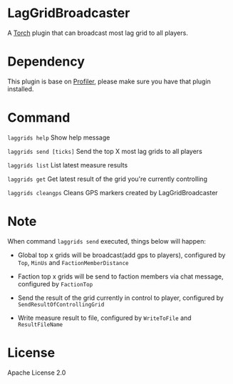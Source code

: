 ﻿# LagGridBroadcaster
A [Torch](https://torchapi.net/) plugin that can broadcast most lag grid to all players.

# Dependency
This plugin is base on [Profiler](https://torchapi.net/plugins/item/da82de0f-9d2f-4571-af1c-88c7921bc063), please make sure you have that plugin installed.

# Command
`laggrids help` Show help message

`laggrids send [ticks]` Send the top X most lag grids to all players

`laggrids list` List latest measure results

`laggrids get` Get latest result of the grid you're currently controlling

`laggrids cleangps` Cleans GPS markers created by LagGridBroadcaster

# Note
When command `laggrids send` executed, things below will happen:

* Global top x grids will be broadcast(add gps to players), configured by `Top`, `MinUs` and `FactionMemberDistance`

* Faction top x grids will be send to faction members via chat message, configured by `FactionTop`

* Send the result of the grid currently in control to player, configured by `SendResultOfControllingGrid`

* Write measure result to file, configured by `WriteToFile` and `ResultFileName`

# License
Apache License 2.0
